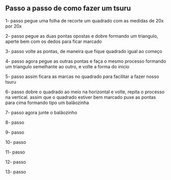 ## Passo a passo de como fazer um tsuru ##

1- passo
pegue uma folha de recorte um quadrado com as medidas de 20x por 20x

2- passo 
pegue as duas pontas opostas e dobre formando um triangulo, aperte bem com os dedos para ficar marcado

3- passo 
volte as pontas, de maneira que fique quadrado igual ao começo 

4- passo
agora pegue as outras pontas e faça o mesmo processo formando um triangulo semelhante ao outro, e volte a forma do inicio

5- passo 
assim ficara as marcas no quadrado para facilitar a fazer nosso tsuru

6- passo 
dobre o quadrado ao meio na horizontal e volte, repita o processo na vertical. assim que o quadrado estiver bem marcado puxe as pontas para cima formando tipo um balãozinha

7- passo 
agora junte o balãozinho 

8- passo

9- passo 

10- passo 

11- passo 

12- passo 

13- passo 

